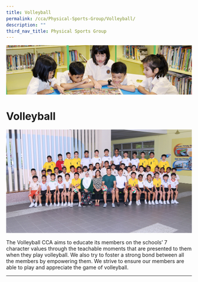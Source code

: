 ```yaml
---
title: Volleyball
permalink: /cca/Physical-Sports-Group/Volleyball/
description: ""
third_nav_title: Physical Sports Group
---
```

![](/images/banner.gif)

Volleyball
==========

![](/images/VOLLEYBALL.jpeg)

The Volleyball CCA aims to educate its members on the schools’ 7 character values through the teachable moments that are presented to them when they play volleyball. We also try to foster a strong bond between all the members by empowering them. We strive to ensure our members are able to play and appreciate the game of volleyball.

--- 


